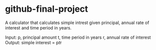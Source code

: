 # github-final-project
A calculator that calculates simple intrest given principal, annual rate of interest and time period in years. 

Input:
  p, principal amount
  t, time period in years
  r, annual rate of interest
Output: 
  simple interest = p*t*r
